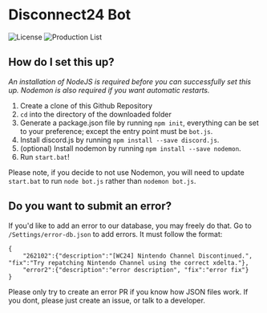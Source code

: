 # Disconnect24 Bot
![License](https://img.shields.io/github/license/riiconnect24/rc24-bot.svg)
![Production List](https://img.shields.io/discord/397593815755522068.svg)

## How do I set this up?
*An installation of NodeJS is required before you can successfully set this up. Nodemon is also required if you want automatic restarts.*
1. Create a clone of this Github Repository
2. `cd` into the directory of the downloaded folder
3. Generate a package.json file by running `npm init`, everything can be set to your preference; except the entry point must be `bot.js`.
4. Install discord.js by running `npm install --save discord.js`.
5. (optional) Install nodemon by running `npm install --save nodemon`.
6. Run `start.bat`!

Please note, if you decide to not use Nodemon, you will need to update `start.bat` to run `node bot.js` rather than `nodemon bot.js`.

## Do you want to submit an error?
If you'd like to add an error to our database, you may freely do that. Go to `/Settings/error-db.json` to add errors. It must follow the format:

```
{
    "262102":{"description":"[WC24] Nintendo Channel Discontinued.", "fix":"Try repatching Nintendo Channel using the correct xdelta."},
    "error2":{"description":"error description", "fix":"error fix"}
}
```

Please only try to create an error PR if you know how JSON files work. If you dont, please just create an issue, or talk to a developer.
